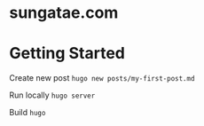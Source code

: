 # sungatae.com

# Getting Started

Create new post
`hugo new posts/my-first-post.md`

Run locally
`hugo server`

Build
`hugo`
